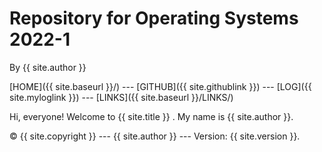 

# Repository for Operating Systems 2022-1

By {{ site.author }}

[HOME]({{ site.baseurl }}/) --- [GITHUB]({{ site.githublink }}) --- [LOG]({{ site.myloglink }}) --- [LINKS]({{ site.baseurl }}/LINKS/)

Hi, everyone! Welcome to {{ site.title }} . My name is {{ site.author }}.

© {{ site.copyright }} --- {{ site.author }} --- Version: {{ site.version }}.

